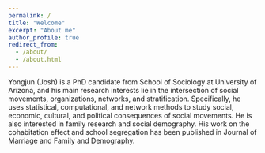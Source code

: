 ```yaml
---
permalink: /
title: "Welcome"
excerpt: "About me"
author_profile: true
redirect_from: 
  - /about/
  - /about.html
---
```

Yongjun (Josh) is a PhD candidate from School of Sociology at University of Arizona, and his main research interests lie in the intersection of social movements, organizations, networks, and stratification. Specifically, he uses statistical, computational, and network methods to study social, economic, cultural, and political consequences of social movements. He is also interested in family research and social demography. His work on the cohabitation effect and school segregation has been published in Journal of Marriage and Family and Demography.
